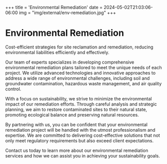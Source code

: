 +++
title = 'Environmental Remediation' 
date = 2024-05-02T21:03:06-06:00
img = "img/external/env-remediation.jpg"
+++

# Environmental Remediation

Cost-efficient strategies for site reclamation and remediation, reducing environmental liabilities efficiently and effectively.

Our team of experts specializes in developing comprehensive environmental remediation plans tailored to meet the unique needs of each project. We utilize advanced technologies and innovative approaches to address a wide range of environmental challenges, including soil and groundwater contamination, hazardous waste management, and air quality control.

With a focus on sustainability, we strive to minimize the environmental impact of our remediation efforts. Through careful analysis and strategic planning, we aim to restore contaminated sites to their natural state, promoting ecological balance and preserving natural resources.

By partnering with us, you can be confident that your environmental remediation project will be handled with the utmost professionalism and expertise. We are committed to delivering cost-effective solutions that not only meet regulatory requirements but also exceed client expectations.

Contact us today to learn more about our environmental remediation services and how we can assist you in achieving your sustainability goals.